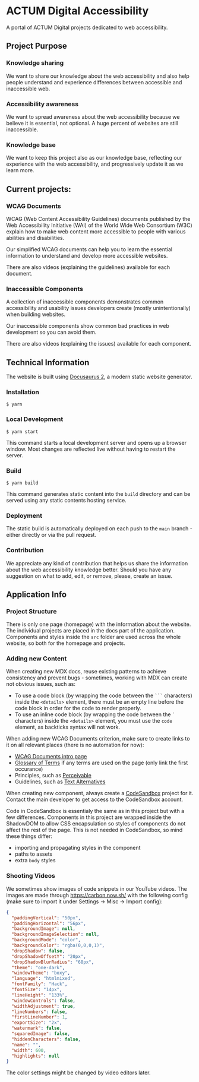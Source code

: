 # ACTUM Digital Accessibility

A portal of ACTUM Digital projects dedicated to web accessibility.

## Project Purpose

### Knowledge sharing

We want to share our knowledge about the web accessibility and also help people understand and experience differences between accessible and inaccessible web.

### Accessibility awareness

We want to spread awareness about the web accessibility because we believe it is essential, not optional. A huge percent of websites are still inaccessible.

### Knowledge base

We want to keep this project also as our knowledge base, reflecting our experience with the web accessibility, and progressively update it as we learn more.

## Current projects:

### WCAG Documents

WCAG (Web Content Accessibility Guidelines) documents published by the Web Accessibility Initiative (WAI) of the World Wide Web Consortium (W3C) explain how to make web content more accessible to people with various abilities and disabilities.

Our simplified WCAG documents can help you to learn the essential information to understand and develop more accessible websites.

There are also videos (explaining the guidelines) available for each document.

### Inaccessible Components

A collection of inaccessible components demonstrates common accessibility and usability issues developers create (mostly unintentionally) when building websites.

Our inaccessible components show common bad practices in web development so you can avoid them.

There are also videos (explaining the issues) available for each component.

## Technical Information

The website is built using [Docusaurus 2](https://docusaurus.io/), a modern static website generator.

### Installation

```
$ yarn
```

### Local Development

```
$ yarn start
```

This command starts a local development server and opens up a browser window. Most changes are reflected live without having to restart the server.

### Build

```
$ yarn build
```

This command generates static content into the `build` directory and can be served using any static contents hosting service.

### Deployment

The static build is automatically deployed on each push to the `main` branch - either directly or via the pull request.

### Contribution

We appreciate any kind of contribution that helps us share the information about the web accessibility knowledge better. Should you have any suggestion on what to add, edit, or remove, please, create an issue.

## Application Info

### Project Structure

There is only one page (homepage) with the information about the website. The individual projects are placed in the docs part of the application.
Components and styles inside the `src` folder are used across the whole website, so both for the homepage and projects.

### Adding new Content

When creating new MDX docs, reuse existing patterns to achieve consistency and prevent bugs - sometimes, working with MDX can create not obvious issues, such as:
- To use a code block (by wrapping the code between the <code>\`\`\`</code> characters) inside the `<details>` element, there must be an empty line before the code block in order for the code to render properly.
- To use an inline code block (by wrapping the code between the <code>\`</code> characters) inside the `<details>` element, you must use the <code>code</code> element, as backticks syntax will not work.

When adding new WCAG Documents criterion, make sure to create links to it on all relevant places (there is no automation for now):
- [WCAG Documents intro page](./docs/wcag-documents/intro.md)
- [Glossary of Terms](./docs/wcag-documents/glossary-of-terms.md) if any terms are used on the page (only link the first occurance)
- Principles, such as [Perceivable](./docs/wcag-documents/1-perceivable/1-perceivable.mdx)
- Guidelines, such as [Text Alternatives](./docs/wcag-documents/1-perceivable/1.1-text-alternatives/1.1-text-alternatives.mdx)

When creating new component, always create a [CodeSandbox](https://codesandbox.io/) project for it. Contact the main developer to get access to the CodeSandbox account.

Code in CodeSandbox is essentialy the same as in this project but with a few differences. Components in this project are wrapped inside the ShadowDOM to allow CSS encapsulation so styles of components do not affect the rest of the page. This is not needed in CodeSandbox, so mind these things differ:
- importing and propagating styles in the component
- paths to assets
- extra `body` styles

### Shooting Videos

We sometimes show images of code snippets in our YouTube videos. The images are made through https://carbon.now.sh/ with the following config (make sure to import it under Settings -> Misc -> Import config):

```json
{
  "paddingVertical": "50px",
  "paddingHorizontal": "56px",
  "backgroundImage": null,
  "backgroundImageSelection": null,
  "backgroundMode": "color",
  "backgroundColor": "rgba(0,0,0,1)",
  "dropShadow": false,
  "dropShadowOffsetY": "20px",
  "dropShadowBlurRadius": "68px",
  "theme": "one-dark",
  "windowTheme": "boxy",
  "language": "htmlmixed",
  "fontFamily": "Hack",
  "fontSize": "14px",
  "lineHeight": "133%",
  "windowControls": false,
  "widthAdjustment": true,
  "lineNumbers": false,
  "firstLineNumber": 1,
  "exportSize": "2x",
  "watermark": false,
  "squaredImage": false,
  "hiddenCharacters": false,
  "name": "",
  "width": 600,
  "highlights": null
}
```

The color settings might be changed by video editors later.
